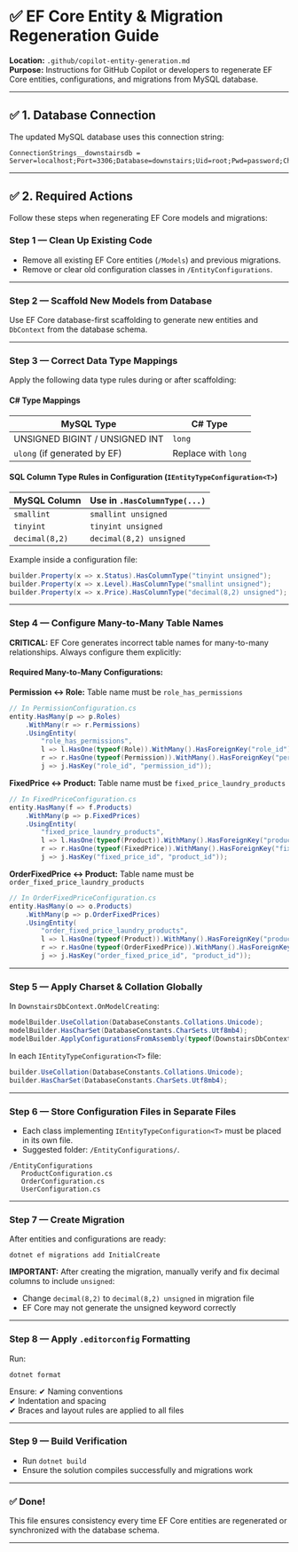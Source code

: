 # ✅ EF Core Entity & Migration Regeneration Guide  
**Location:** `.github/copilot-entity-generation.md`  
**Purpose:** Instructions for GitHub Copilot or developers to regenerate EF Core entities, configurations, and migrations from MySQL database.

---

## ✅ 1. Database Connection

The updated MySQL database uses this connection string:

```
ConnectionStrings__downstairsdb = Server=localhost;Port=3306;Database=downstairs;Uid=root;Pwd=password;CharSet=utf8mb4;
```

---

## ✅ 2. Required Actions

Follow these steps when regenerating EF Core models and migrations:

### **Step 1 — Clean Up Existing Code**
- Remove all existing EF Core entities (`/Models`) and previous migrations.
- Remove or clear old configuration classes in `/EntityConfigurations`.

---

### **Step 2 — Scaffold New Models from Database**
Use EF Core database-first scaffolding to generate new entities and `DbContext` from the database schema.

---

### **Step 3 — Correct Data Type Mappings**

Apply the following data type rules during or after scaffolding:

#### **C# Type Mappings**
| MySQL Type                     | C# Type |
|--------------------------------|---------|
| UNSIGNED BIGINT / UNSIGNED INT | `long`  |
| `ulong` (if generated by EF)   | Replace with `long` |

#### **SQL Column Type Rules in Configuration (`IEntityTypeConfiguration<T>`)**
| MySQL Column         | Use in `.HasColumnType(...)` |
|----------------------|------------------------------|
| `smallint`           | `smallint unsigned`          |
| `tinyint`            | `tinyint unsigned`           |
| `decimal(8,2)`       | `decimal(8,2) unsigned`      |

Example inside a configuration file:

```csharp
builder.Property(x => x.Status).HasColumnType("tinyint unsigned");
builder.Property(x => x.Level).HasColumnType("smallint unsigned");
builder.Property(x => x.Price).HasColumnType("decimal(8,2) unsigned");
```

---

### **Step 4 — Configure Many-to-Many Table Names**

**CRITICAL:** EF Core generates incorrect table names for many-to-many relationships. Always configure them explicitly:

#### **Required Many-to-Many Configurations:**

**Permission ↔ Role:** Table name must be `role_has_permissions`
```csharp
// In PermissionConfiguration.cs
entity.HasMany(p => p.Roles)
    .WithMany(r => r.Permissions)
    .UsingEntity(
        "role_has_permissions",
        l => l.HasOne(typeof(Role)).WithMany().HasForeignKey("role_id").HasPrincipalKey(nameof(Role.Id)),
        r => r.HasOne(typeof(Permission)).WithMany().HasForeignKey("permission_id").HasPrincipalKey(nameof(Permission.Id)),
        j => j.HasKey("role_id", "permission_id"));
```

**FixedPrice ↔ Product:** Table name must be `fixed_price_laundry_products`
```csharp
// In FixedPriceConfiguration.cs
entity.HasMany(f => f.Products)
    .WithMany(p => p.FixedPrices)
    .UsingEntity(
        "fixed_price_laundry_products",
        l => l.HasOne(typeof(Product)).WithMany().HasForeignKey("product_id").HasPrincipalKey(nameof(Product.Id)),
        r => r.HasOne(typeof(FixedPrice)).WithMany().HasForeignKey("fixed_price_id").HasPrincipalKey(nameof(FixedPrice.Id)),
        j => j.HasKey("fixed_price_id", "product_id"));
```

**OrderFixedPrice ↔ Product:** Table name must be `order_fixed_price_laundry_products`
```csharp
// In OrderFixedPriceConfiguration.cs
entity.HasMany(o => o.Products)
    .WithMany(p => p.OrderFixedPrices)
    .UsingEntity(
        "order_fixed_price_laundry_products",
        l => l.HasOne(typeof(Product)).WithMany().HasForeignKey("product_id").HasPrincipalKey(nameof(Product.Id)),
        r => r.HasOne(typeof(OrderFixedPrice)).WithMany().HasForeignKey("order_fixed_price_id").HasPrincipalKey(nameof(OrderFixedPrice.Id)),
        j => j.HasKey("order_fixed_price_id", "product_id"));
```

---

### **Step 5 — Apply Charset & Collation Globally**

In `DownstairsDbContext.OnModelCreating`:

```csharp
modelBuilder.UseCollation(DatabaseConstants.Collations.Unicode);
modelBuilder.HasCharSet(DatabaseConstants.CharSets.Utf8mb4);
modelBuilder.ApplyConfigurationsFromAssembly(typeof(DownstairsDbContext).Assembly);
```

In each `IEntityTypeConfiguration<T>` file:

```csharp
builder.UseCollation(DatabaseConstants.Collations.Unicode);
builder.HasCharSet(DatabaseConstants.CharSets.Utf8mb4);
```

---

### **Step 6 — Store Configuration Files in Separate Files**

- Each class implementing `IEntityTypeConfiguration<T>` must be placed in its own file.
- Suggested folder: `/EntityConfigurations/`.

```
/EntityConfigurations
   ProductConfiguration.cs
   OrderConfiguration.cs
   UserConfiguration.cs
```

---

### **Step 7 — Create Migration**
After entities and configurations are ready:

```
dotnet ef migrations add InitialCreate
```

**IMPORTANT:** After creating the migration, manually verify and fix decimal columns to include `unsigned`:
- Change `decimal(8,2)` to `decimal(8,2) unsigned` in migration file
- EF Core may not generate the unsigned keyword correctly

---

### **Step 8 — Apply `.editorconfig` Formatting**
Run:

```
dotnet format
```

Ensure:
✔ Naming conventions  
✔ Indentation and spacing  
✔ Braces and layout rules are applied to all files  

---

### **Step 9 — Build Verification**
- Run `dotnet build`
- Ensure the solution compiles successfully and migrations work

---

### ✅ Done!

This file ensures consistency every time EF Core entities are regenerated or synchronized with the database schema.

---
